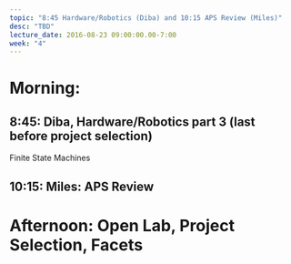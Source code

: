 ```yaml
---
topic: "8:45 Hardware/Robotics (Diba) and 10:15 APS Review (Miles)"
desc: "TBD"
lecture_date: 2016-08-23 09:00:00.00-7:00
week: "4"
---
```



# Morning:

## 8:45: Diba, Hardware/Robotics part 3 (last before project selection)
Finite State Machines

## 10:15: Miles: APS Review


# Afternoon: Open Lab, Project Selection, Facets

